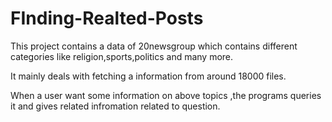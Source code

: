 # FInding-Realted-Posts


This project contains a data of 20newsgroup which contains different categories like religion,sports,politics and many more.

It mainly deals with fetching a information from around 18000 files.

When a user want some information on above topics ,the programs queries it and gives related infromation related to question.



